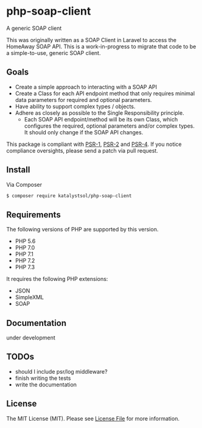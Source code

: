 # php-soap-client
A generic SOAP client

This was originally written as a SOAP Client in Laravel to access the HomeAway SOAP API. This is a work-in-progress to 
migrate that code to be a simple-to-use, generic SOAP client.

## Goals

* Create a simple approach to interacting with a SOAP API
* Create a Class for each API endpoint method that only requires minimal data parameters for required and optional parameters.
* Have ability to support complex types / objects.
* Adhere as closely as possible to the Single Responsibility principle.
    - Each SOAP API endpoint/method will be its own Class, which configures the required, optional parameters and/or 
    complex types. It should only change if the SOAP API changes.

This package is compliant with [PSR-1], [PSR-2] and [PSR-4]. If you notice compliance oversights,
please send a patch via pull request.

[PSR-1]: https://github.com/php-fig/fig-standards/blob/master/accepted/PSR-1-basic-coding-standard.md
[PSR-2]: https://github.com/php-fig/fig-standards/blob/master/accepted/PSR-2-coding-style-guide.md
[PSR-4]: https://github.com/php-fig/fig-standards/blob/master/accepted/PSR-4-autoloader.md

## Install

Via Composer
``` bash
$ composer require katalystsol/php-soap-client
```

## Requirements
The following versions of PHP are supported by this version.

* PHP 5.6
* PHP 7.0
* PHP 7.1
* PHP 7.2
* PHP 7.3

It requires the following PHP extensions:
* JSON
* SimpleXML
* SOAP

## Documentation

under development

## TODOs
- should I include psr/log middleware?
- finish writing the tests
- write the documentation


## License

The MIT License (MIT). Please see [License File](LICENSE) for more information.

